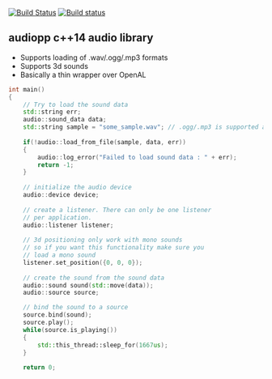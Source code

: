 [![Build Status](https://travis-ci.org/volcoma/audiopp.svg?branch=master)](https://travis-ci.org/volcoma/audiopp)
[![Build status](https://ci.appveyor.com/api/projects/status/ytbigal46vf5kr2t?svg=true)](https://ci.appveyor.com/project/volcoma/audiopp)

## audiopp c++14 audio library
- Supports loading of .wav/.ogg/.mp3 formats
- Supports 3d sounds
- Basically a thin wrapper over OpenAL


```c++
int main()
{
    // Try to load the sound data
    std::string err;
    audio::sound_data data;
    std::string sample = "some_sample.wav"; // .ogg/.mp3 is supported as well
  
    if(!audio::load_from_file(sample, data, err))
    {
        audio::log_error("Failed to load sound data : " + err);
        return -1;
    }
    
    // initialize the audio device
    audio::device device;
    
    // create a listener. There can only be one listener
    // per application. 
    audio::listener listener;
    
    // 3d positioning only work with mono sounds
    // so if you want this functionality make sure you
    // load a mono sound
    listener.set_position({0, 0, 0});
    
    // create the sound from the sound data
    audio::sound sound(std::move(data));
    audio::source source;

    // bind the sound to a source
    source.bind(sound);
    source.play();
    while(source.is_playing())
    {
        std::this_thread::sleep_for(1667us);
    }
    
    return 0;
```
